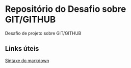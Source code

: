# Repositório do Desafio sobre GIT/GITHUB
Desafio de projeto sobre GIT/GITHUB 
## Links úteis
[Sintaxe do markdown](https://www.markdownguide.org/)
